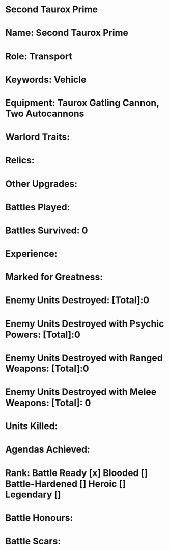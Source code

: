 # Second Taurox Prime

# Name: Second Taurox Prime
# Role: Transport
# Keywords: Vehicle
# Equipment: Taurox Gatling Cannon, Two Autocannons
# Warlord Traits:
# Relics:
# Other Upgrades:

# Battles Played: 
# Battles Survived: 0
# Experience: 
# Marked for Greatness:
# Enemy Units Destroyed: [Total]:0 
# Enemy Units Destroyed with Psychic Powers: [Total]:0 
# Enemy Units Destroyed with Ranged Weapons: [Total]:0
# Enemy Units Destroyed with Melee Weapons: [Total]: 0
# Units Killed: 
# Agendas Achieved:

# Rank: Battle Ready [x] Blooded [] Battle-Hardened [] Heroic [] Legendary []

# Battle Honours: 
# Battle Scars: